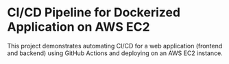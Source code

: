 # CI/CD Pipeline for Dockerized Application on AWS EC2

This project demonstrates automating CI/CD for a web application (frontend and backend) using GitHub Actions and deploying on an AWS EC2 instance.

